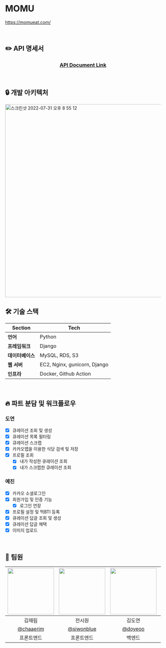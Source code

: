 # MOMU

https://momueat.com/

<br>

## ✏️ API 명세서

<div align=center>

### [️API Document Link](https://www.notion.so/Momu-API-26ed5c6f70874d09aac53dc738568ba3)

</div><br>

## 🔒 개발 아키텍처

<img width="626" alt="스크린샷 2022-07-31 오후 8 55 12" src="https://user-images.githubusercontent.com/78442839/182025167-9dff2c8b-f71d-490d-97b0-8f783edfa57a.png">
<br>

## 🛠 기술 스택

| **Section**       | Tech                         |
| ---------------- |------------------------------|
| **언어**         | Python                       |
| **프레임워크**   | Django                       |
| **데이터베이스** | MySQL, RDS, S3               |
| **웹 서버**      | EC2, Nginx, gunicorn, Django |
| **인프라**       | Docker, Github Action        |

<br>

## 🔥 파트 분담 및 워크플로우

### 도연

- [X] 큐레이션 조회 및 생성
- [X] 큐레이션 목록 필터링
- [X] 큐레이션 스크랩
- [X] 카카오맵을 이용한 식당 검색 및 저장
- [X] 프로필 조회
  - [X] 내가 작성한 큐레이션 조회
  - [X] 내가 스크랩한 큐레이션 조회

### 예진

- [X] 카카오 소셜로그인
- [X] 회원가입 및 인증 기능
  - [X] 로그인 연장
- [X] 프로필 설정 및 먹BTI 등록
- [X] 큐레이션 답글 조회 및 생성
- [X] 큐레이션 답글 채택
- [X] 이미지 업로드

<br>

## 👏 팀원

| <img src ="https://avatars.githubusercontent.com/u/89721027?v=4" width = 150/> | <img src ="https://avatars.githubusercontent.com/u/87080940?v=4" width = 150/> | <img src ="https://avatars.githubusercontent.com/u/81256252?v=4" width = 150/> | <img src ="https://avatars.githubusercontent.com/u/78442839?v=4" width = 150/> |
|:------------------------------------------------------------------------------:|:------------------------------------------------------------------------------:|:------------------------------------------------------------------------------:|:------------------------------------------------------------------------------:|
|                                      김채림                                       |                                      전시원                                       |                                      김도연                                       |                                      신예진                                       |
|                <a href ="https://github.com/chaaerim">@chaaerim</a>                |                <a href ="https://github.com/siwonblue">@siwonblue</a>                |              <a href ="https://github.com/doyeoo">@doyeoo</a>              |              <a href ="https://github.com/yesjjin99">@yesjjin99</a>              |
|                                     프론트엔드                                      |                                     프론트엔드                                      |                                      백엔드                                       |                                      백엔드                                       |

